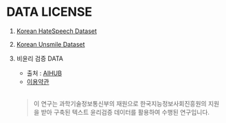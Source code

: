 
# DATA LICENSE

1. [Korean HateSpeech Dataset](https://github.com/kocohub/korean-hate-speech/blob/master/LICENSE.md)

2. [Korean Unsmile Dataset](https://www.apache.org/licenses/LICENSE-2.0)

3. 비윤리 검증 DATA
    - 출처 : [AIHUB](https://aihub.or.kr/aihubdata/data/view.do?currMenu=115&topMenu=100&aihubDataSe=realm&dataSetSn=558)
    - [이용약관](https://www.aihub.or.kr/intrcn/guid/usagepolicy.do?currMenu=151&topMenu=105) <br></br>
    
      
    > 이 연구는 과학기술정보통신부의 재원으로 한국지능정보사회진흥원의 지원을 받아 구축된 텍스트 윤리검증 데이터를 활용하여 수행된 연구입니다.
    
  


